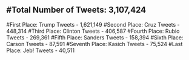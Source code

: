 #Total Number of Tweets: 3,107,424 
---
#First Place: Trump Tweets - 1,621,149
#Second Place: Cruz Tweets - 448,314
#Third Place: Clinton Tweets - 406,587
#Fourth Place: Rubio Tweets - 269,361
#Fifth Place: Sanders Tweets - 158,394
#Sixth Place: Carson Tweets - 87,591
#Seventh Place: Kasich Tweets - 75,524
#Last Place: Jeb! Tweets - 40,511
